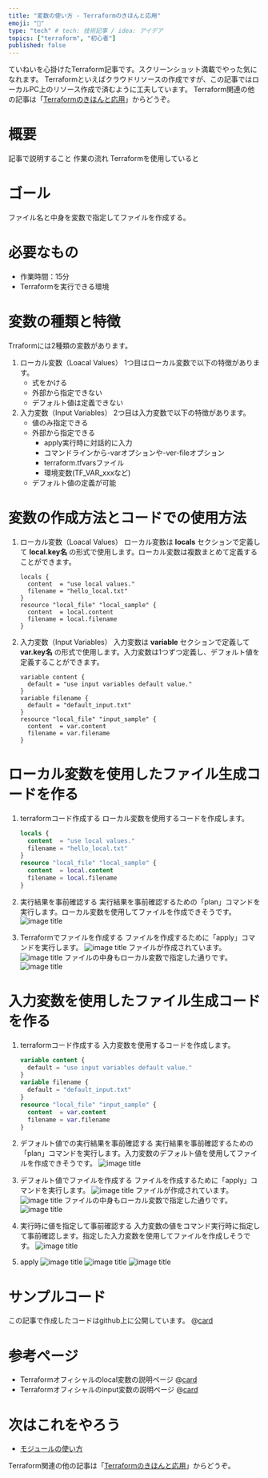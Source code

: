 ```yaml
---
title: "変数の使い方 - Terraformのきほんと応用"
emoji: "🐣"
type: "tech" # tech: 技術記事 / idea: アイデア
topics: ["terraform", "初心者"]
published: false
---
```

ていねいを心掛けたTerraform記事です。スクリーンショット満載でやった気になれます。
Terraformといえばクラウドリソースの作成ですが、この記事ではローカルPC上のリソース作成で済むように工夫しています。
Terraform関連の他の記事は「[Terraformのきほんと応用](https://zenn.dev/sway/articles/terraform_index_list)」からどうぞ。

# 概要
記事で説明すること
作業の流れ
Terraformを使用していると

# ゴール
ファイル名と中身を変数で指定してファイルを作成する。

# 必要なもの
- 作業時間：15分
- Terraformを実行できる環境

# 変数の種類と特徴
Trraformには2種類の変数があります。
1. ローカル変数（Loacal Values）
    1つ目はローカル変数で以下の特徴があります。
    - 式をかける
    - 外部から指定できない
    - デフォルト値は定義できない
1. 入力変数（Input Variables）
    2つ目は入力変数で以下の特徴があります。
    - 値のみ指定できる
    - 外部から指定できる
        - apply実行時に対話的に入力
        - コマンドラインから-varオプションや-ver-fileオプション
        - terraform.tfvarsファイル
        - 環境変数(TF_VAR_xxxなど)
    - デフォルト値の定義が可能

# 変数の作成方法とコードでの使用方法
1. ローカル変数（Loacal Values）
    ローカル変数は **locals** セクションで定義して **local.key名** の形式で使用します。ローカル変数は複数まとめて定義することができます。
    ```hcl
    locals {
      content  = "use local values."
      filename = "hello_local.txt"
    }
    resource "local_file" "local_sample" {
      content  = local.content
      filename = local.filename
    }
    ```
1. 入力変数（Input Variables）
    入力変数は **variable** セクションで定義して **var.key名** の形式で使用します。入力変数は1つずつ定義し、デフォルト値を定義することができます。
    ```hcl
    variable content {
      default = "use input variables default value."
    }
    variable filename {
      default = "default_input.txt"
    }
    resource "local_file" "input_sample" {
      content  = var.content
      filename = var.filename
    }
    ```

# ローカル変数を使用したファイル生成コードを作る

1. terraformコード作成する
    ローカル変数を使用するコードを作成します。
    ```hcl:helloworld_local.tf
    locals {
      content  = "use local values."
      filename = "hello_local.txt"
    }
    resource "local_file" "local_sample" {
      content  = local.content
      filename = local.filename
    }
    ```

1. 実行結果を事前確認する
    実行結果を事前確認するための「plan」コマンドを実行します。ローカル変数を使用してファイルを作成できそうです。
    ![image title](/images/terraform_biginner_varliable/terraform_biginner_varliable_tutorial_01.jpg)

1. Terraformでファイルを作成する
    ファイルを作成するために「apply」コマンドを実行します。
    ![image title](/images/terraform_biginner_varliable/terraform_biginner_varliable_tutorial_02.jpg)
    ファイルが作成されています。
    ![image title](/images/terraform_biginner_varliable/terraform_biginner_varliable_tutorial_03.jpg)
    ファイルの中身もローカル変数で指定した通りです。
    ![image title](/images/terraform_biginner_varliable/terraform_biginner_varliable_tutorial_04.jpg)

# 入力変数を使用したファイル生成コードを作る

1. terraformコード作成する
    入力変数を使用するコードを作成します。
    ```hcl:helloworld_input.tf
    variable content {
      default = "use input variables default value."
    }
    variable filename {
      default = "default_input.txt"
    }
    resource "local_file" "input_sample" {
      content  = var.content
      filename = var.filename
    }
    ```

1. デフォルト値での実行結果を事前確認する
    実行結果を事前確認するための「plan」コマンドを実行します。入力変数のデフォルト値を使用してファイルを作成できそうです。
    ![image title](/images/terraform_biginner_varliable/terraform_biginner_varliable_tutorial_05.jpg)

1. デフォルト値でファイルを作成する
    ファイルを作成するために「apply」コマンドを実行します。
    ![image title](/images/terraform_biginner_varliable/terraform_biginner_varliable_tutorial_06.jpg)
    ファイルが作成されています。
    ![image title](/images/terraform_biginner_varliable/terraform_biginner_varliable_tutorial_07.jpg)
    ファイルの中身もローカル変数で指定した通りです。
    ![image title](/images/terraform_biginner_varliable/terraform_biginner_varliable_tutorial_08.jpg)

1. 実行時に値を指定して事前確認する
    入力変数の値をコマンド実行時に指定して事前確認します。指定した入力変数を使用してファイルを作成しそうです。
    ![image title](/images/terraform_biginner_varliable/terraform_biginner_varliable_tutorial_09.jpg)

1. apply
    ![image title](/images/terraform_biginner_varliable/terraform_biginner_varliable_tutorial_10.jpg)
    ![image title](/images/terraform_biginner_varliable/terraform_biginner_varliable_tutorial_11.jpg)
    ![image title](/images/terraform_biginner_varliable/terraform_biginner_varliable_tutorial_12.jpg)

# サンプルコード
この記事で作成したコードはgithub上に公開しています。
@[card](https://github.com/sway11466/zenn/tree/main/sample_codes/terraform_biginner_varliable)

# 参考ページ
- Terraformオフィシャルのlocal変数の説明ページ
    @[card](https://www.terraform.io/docs/language/values/locals.html)
- Terraformオフィシャルのinput変数の説明ページ
    @[card](https://www.terraform.io/docs/language/values/variables.html)

# 次はこれをやろう
- [モジュールの使い方](https://zenn.dev/sway/articles/terraform_biginner_modules)

Terraform関連の他の記事は「[Terraformのきほんと応用](https://zenn.dev/sway/articles/terraform_index_list)」からどうぞ。
